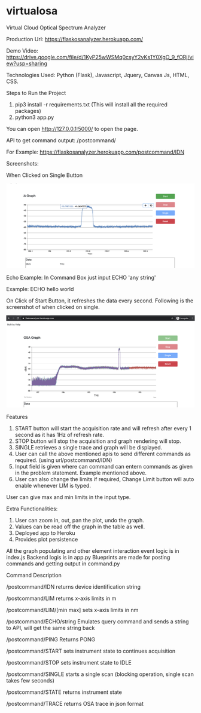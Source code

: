 # virtualosa
Virtual Cloud Optical Spectrum Analyzer

Production Url: https://flaskosanalyzer.herokuapp.com/

Demo Video: https://drive.google.com/file/d/1KyP25wWSMq0csyY2vKs1Y0XgO_9_fORj/view?usp=sharing

Technologies Used: Python (Flask), Javascript, Jquery, Canvas Js, HTML, CSS.

Steps to Run the Project

1. pip3 install -r requirements.txt (This will install all the required packages)
2. python3 app.py

You can open http://127.0.0.1:5000/ to open the page.

API to get command output: /postcommand/<Command>
  
  For Example: https://flaskosanalyzer.herokuapp.com/postcommand/IDN
 
Screenshots:

When Clicked on Single Button

![Single Trace](tracegraph.png)

Echo Example: In Command Box just input ECHO 'any string'

Example: ECHO hello world

On Click of Start Button, it refreshes the data every second. Following is the screenshot of when clicked on single.

![Start](on_start.png)

Features

1. START button will start the acquisition rate and will refresh after every 1 second as it has 1Hz of refresh rate.
2. STOP button will stop the acquisition and graph rendering will stop.
3. SINGLE retrieves a single trace and graph will be displayed.
4. User can call the above mentioned apis to send different commands as required. (using url/postcommand/IDN)
5. Input field is given where can command can entern commands as given in the problem statement. Example mentioned above. 
6. User can also change the limits if required, Change Limit button will auto enable whenever LIM is typed.

User can give max and min limits in the input type.

Extra Functionalities:

1. User can zoom in, out, pan the plot, undo the graph.
2. Values can be read off the graph in the table as well.
3. Deployed app to Heroku
4. Provides plot persistence

All the graph populating and other element interaction event logic is in index.js
Backend logis is in app.py
Blueprints are made for posting commands and getting output in command.py

Command	Description


/postcommand/IDN	returns device identification string

/postcommand/LIM	returns x-axis limits in m

/postcommand/LIM/[min max]	sets x-axis limits in nm

/postcommand/ECHO/string	Emulates query command and sends a string to API, will get the same string back

/postcommand/PING	Returns PONG

/postcommand/START	sets instrument state to continues acquisition

/postcommand/STOP	sets instrument state to IDLE

/postcommand/SINGLE	starts a single scan (blocking operation, single scan takes few seconds)

/postcommand/STATE	returns instrument state

/postcommand/TRACE	returns OSA trace in json format



